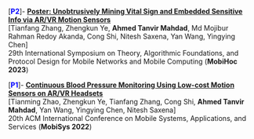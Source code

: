 [**<span style="color:blue">P2</span>**]- [**Poster: Unobtrusively Mining Vital Sign and Embedded Sensitive Info via AR/VR Motion Sensors**](https://dl.acm.org/doi/abs/10.1145/3565287.3623624)  
   [Tianfang Zhang, Zhengkun Ye, **Ahmed Tanvir Mahdad**, Md Mojibur Rahman Redoy Akanda, Cong Shi, Nitesh Saxena, Yan Wang, Yingying Chen]  
   29th ​International Symposium on Theory, Algorithmic Foundations, and Protocol Design for Mobile Networks and Mobile Computing (**MobiHoc 2023**)

[**<span style="color:blue">P1</span>**]- [**Continuous Blood Pressure Monitoring Using Low-cost Motion Sensors on AR/VR Headsets**](https://dl.acm.org/doi/abs/10.1145/3498361.3538798)  
   [Tianming Zhao, Zhengkun Ye, Tianfang Zhang, Cong Shi, **Ahmed Tanvir Mahdad**,  Yan Wang, Yingying Chen, Nitesh Saxena]  
   20th ACM International Conference on Mobile Systems, Applications, and Services (**MobiSys 2022**)